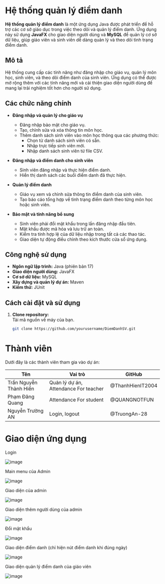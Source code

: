 # Hệ thống quản lý điểm danh

**Hệ thống quản lý điểm danh** là một ứng dụng Java được phát triển để hỗ trợ các cơ sở giáo dục trong việc theo dõi và quản lý điểm danh. Ứng dụng này sử dụng **JavaFX** cho giao diện người dùng và **MySQL** để quản lý cơ sở dữ liệu, giúp giáo viên và sinh viên dễ dàng quản lý và theo dõi tình trạng điểm danh.

## Mô tả

Hệ thống cung cấp các tính năng như đăng nhập cho giáo vụ, quản lý môn học, sinh viên, và theo dõi điểm danh của sinh viên. Ứng dụng có thể được mở rộng thêm với các tính năng mới và cải thiện giao diện người dùng để mang lại trải nghiệm tốt hơn cho người sử dụng.

## Các chức năng chính

- **Đăng nhập và quản lý cho giáo vụ**
  - Đăng nhập bảo mật cho giáo vụ.
  - Tạo, chỉnh sửa và xóa thông tin môn học.
  - Thêm danh sách sinh viên vào môn học thông qua các phương thức:
    - Chọn từ danh sách sinh viên có sẵn.
    - Nhập trực tiếp sinh viên mới.
    - Nhập danh sách sinh viên từ file CSV.

- **Đăng nhập và điểm danh cho sinh viên**
  - Sinh viên đăng nhập và thực hiện điểm danh.
  - Hiển thị danh sách các buổi điểm danh đã thực hiện.

- **Quản lý điểm danh**
  - Giáo vụ xem và chỉnh sửa thông tin điểm danh của sinh viên.
  - Tạo báo cáo tổng hợp về tình trạng điểm danh theo từng môn học hoặc sinh viên.

- **Bảo mật và tính năng bổ sung**
  - Sinh viên phải đổi mật khẩu trong lần đăng nhập đầu tiên.
  - Mật khẩu được mã hóa và lưu trữ an toàn.
  - Kiểm tra tính hợp lệ của dữ liệu nhập trong tất cả các thao tác.
  - Giao diện tự động điều chỉnh theo kích thước cửa sổ ứng dụng.

## Công nghệ sử dụng

- **Ngôn ngữ lập trình:** Java (phiên bản 17)
- **Giao diện người dùng:** JavaFX
- **Cơ sở dữ liệu:** MySQL
- **Xây dựng và quản lý dự án:** Maven
- **Kiểm thử:** JUnit

## Cách cài đặt và sử dụng

1. **Clone repository:**  
   Tải mã nguồn về máy của bạn.
   
   ```bash
   git clone https://github.com/yourusername/DiemDanhSV.git


# Thành viên

Dưới đây là các thành viên tham gia vào dự án:

| Tên                        | Vai trò                            | GitHub               |
|----------------------------|------------------------------------|----------------------|
| Trần Nguyễn Thành Hiển     | Quản lý dự án, Attendance For teacher | @ThanhHienIT2004      |
  | Phạm Đăng Quang            | Attendance For student   | @QUANGNOTFUN          |
| Nguyễn Trường AN           | Login, logout                      | @TruongAn-28          |
# Giao diện ứng dụng

Login

![image](https://github.com/user-attachments/assets/03b5dce7-85b1-4be3-aa46-4fa34d8ca22d)
  
Main menu của Admin

![image](https://github.com/user-attachments/assets/55630a00-3a82-4fb7-90d1-fd61500dac43)

Giao diện  của admin

![image](https://github.com/user-attachments/assets/41271134-da40-4dc9-a106-14fc1f307d04)

Giao diện thêm người dùng của admin

![image](https://github.com/user-attachments/assets/bf75e01b-983c-4682-ae94-fb40308da620)

Đổi mật khẩu

![image](https://github.com/user-attachments/assets/d8b37182-79a9-4048-a7f5-fa08d36be6aa)

Giao diện điểm danh (chỉ hiện nút điểm danh khi đúng ngày)

![image](https://github.com/user-attachments/assets/7a38c099-f042-4f6a-ab9e-a5a0e4fda7a1)

Giao diện quản lý điểm danh của giáo viên

![image](https://github.com/user-attachments/assets/35233f8c-250f-435d-82ea-83ecc5587d77)


